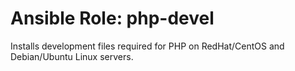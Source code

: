 # Ansible Role: php-devel

Installs development files required for PHP on RedHat/CentOS and Debian/Ubuntu Linux servers.
